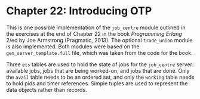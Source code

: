 # Chapter 22: Introducing OTP

This is one possible implementation of the `job_centre` module outlined in the exercises at the end of Chapter 22 in the book _Programming Erlang_ 2/ed by Joe Armstrong (Pragmatic, 2013). The optional `trade_union` module is also implemented. Both modules were based on the `gen_server_template.full` file, which was taken from the code for the book.

Three `ets` tables are used to hold the state of jobs for the `job_centre` server: available jobs, jobs that are being worked-on, and jobs that are done. Only the `avail` table needs to be an ordered set, and only the `working` table needs to hold pids and timer references. Simple tuples are used to represent the data objects rather than records.
